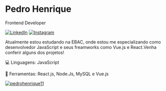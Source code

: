 # Pedro Henrique

Frontend Developer

<p align="left">
  <a href="#" title="LinkedIn">
  <img src="https://img.shields.io/badge/-Linkedin-0e76a8?style=flat-square&logo=Linkedin&logoColor=white&link=[pedrohenrique](https://www.linkedin.com/in/pedro-henrique-79483b19a/)" alt="LinkedIn"/></a>
  <a href="#" title="Instagram">
  <img src="https://img.shields.io/badge/-Instagram-DF0174?style=flat-square&labelColor=DF0174&logo=instagram&logoColor=white&link=[pedroballack](https://www.instagram.com/pedroballack/)https://www.instagram.com/pedroballack/" alt="Instagram"/></a>
</p>
<p align="left"> 
Atualmente estou estudando na EBAC, onde estou me especializando como desenvolvedor JavaScript e seus freamworks como Vue.js e React.Venha conferir alguns dos projetos!
</p>

<p align="left">
  💻 Linguagens: JavaScript
</p>

<p align="left">
  💼 Ferramentas: React.js, Node.Js, MySQL e Vue.js
</p>


[![pedrohenrique11](https://github-readme-stats.vercel.app/api/top-langs/?username=pedrohenrique11&hide=html&layout=compact&theme=default)](https://github.com/anuraghazra/github-readme-stats)
